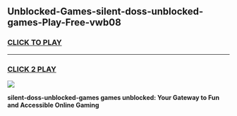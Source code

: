 
## Unblocked-Games-silent-doss-unblocked-games-Play-Free-vwb08
<h3>
<a href="https://premium76.site?title=silent-doss-unblocked-games&ref=22A">CLICK TO PLAY</a></h3>
<hr>

<h3>
<a href="https://premium76.site?title=silent-doss-unblocked-games&ref=22A">CLICK 2 PLAY</a>
  
</h3>

<a href="https://premium76.site?title=silent-doss-unblocked-games&ref=22A"><img src="https://clearcache.store/games.png"></a>


**silent-doss-unblocked-games games unblocked: Your Gateway to Fun and Accessible Online Gaming**
